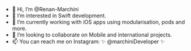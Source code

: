 - 👋 Hi, I’m @Renan-Marchini
- 👀 I’m interested in Swift development.
- 🌱 I’m currently working with iOS apps using modularisation, pods and more.
- 💞️ I’m looking to collaborate on Mobile and international projects.
- 📫 You can reach me on Instagram: ✨ @marchiniDeveloper ✨
